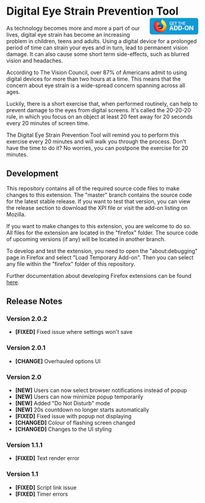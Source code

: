 # Digital Eye Strain Prevention Tool [<img align="right" src=".github/fxaddon.png">](https://addons.mozilla.org/firefox/addon/eye-strain-prevention-tool/)
As technology becomes more and more a part of our lives, digital eye strain has become an increasing problem in children, teens and adults. Using a digital device for a prolonged period of time can strain your eyes and in turn, lead to permanent vision damage. It can also cause some short term side-effects, such as blurred vision and headaches.

According to The Vision Council, over 87% of Americans admit to using digital devices for more than two hours at a time. This means that the concern about eye strain is a wide-spread concern spanning across all ages.

Luckily, there is a short exercise that, when performed routinely, can help to prevent damage to the eyes from digital screens. It's called the 20-20-20 rule, in which you focus on an object at least 20 feet away for 20 seconds every 20 minutes of screen time.

The Digital Eye Strain Prevention Tool will remind you to perform this exercise every 20 minutes and will walk you through the process. Don't have the time to do it? No worries, you can postpone the exercise for 20 minutes.

## Development
This repository contains all of the required source code files to make changes to this extension. The "master" branch contains the source code for the latest stable release. If you want to test that version, you can view the release section to download the XPI file or visit the add-on listing on Mozilla.

If you want to make changes to this extension, you are welcome to do so. All files for the extension are located in the "firefox" folder. The source code of upcoming versions (if any) will be located in another branch.

To develop and test the extension, you need to open the "about:debugging" page in Firefox and select "Load Temporary Add-on". Then you can select any file within the "firefox" folder of this repository.

Further documentation about developing Firefox extensions can be found [here](https://developer.mozilla.org/docs/Mozilla/Add-ons/WebExtensions/Your_first_WebExtension).

## Release Notes
### Version 2.0.2
* **[FIXED]** Fixed issue where settings won't save

### Version 2.0.1
* **[CHANGE]** Overhauled options UI

### Version 2.0
* **[NEW]** Users can now select browser notifications instead of popup
* **[NEW]** Users can now minimize popup temporarily
* **[NEW]** Added "Do Not Disturb" mode
* **[NEW]** 20s countdown no longer starts automatically
* **[FIXED]** Fixed issue with popup not displaying
* **[CHANGED]** Colour of flashing screen changed
* **[CHANGED]** Changes to the UI styling

### Version 1.1.1
* **[FIXED]** Text render error

### Version 1.1
* **[FIXED]** Script link issue
* **[FIXED]** Timer errors
